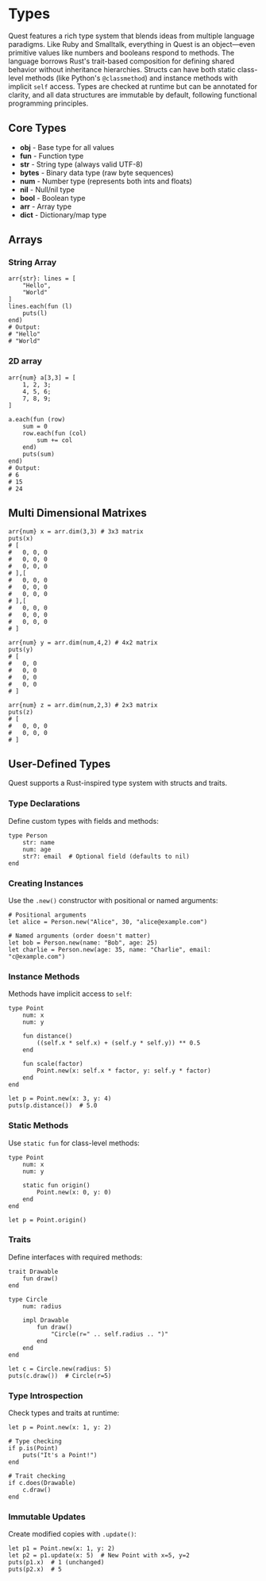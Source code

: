 # Types

Quest features a rich type system that blends ideas from multiple language paradigms. Like Ruby and Smalltalk, everything in Quest is an object—even primitive values like numbers and booleans respond to methods. The language borrows Rust's trait-based composition for defining shared behavior without inheritance hierarchies. Structs can have both static class-level methods (like Python's `@classmethod`) and instance methods with implicit `self` access. Types are checked at runtime but can be annotated for clarity, and all data structures are immutable by default, following functional programming principles.

## Core Types

- **obj** - Base type for all values
- **fun** - Function type
- **str** - String type (always valid UTF-8)
- **bytes** - Binary data type (raw byte sequences)
- **num** - Number type (represents both ints and floats)
- **nil** - Null/nil type
- **bool** - Boolean type
- **arr** - Array type
- **dict** - Dictionary/map type


## Arrays

### String Array

```quest
arr{str}: lines = [
    "Hello",
    "World"
]
lines.each(fun (l)
    puts(l)
end)
# Output:
# "Hello"
# "World"
```

### 2D array
```quest
arr{num} a[3,3] = [
    1, 2, 3;
    4, 5, 6;
    7, 8, 9;
]

a.each(fun (row)
    sum = 0
    row.each(fun (col)
        sum += col
    end)
    puts(sum)
end)
# Output:
# 6
# 15
# 24
```

## Multi Dimensional Matrixes
```quest
arr{num} x = arr.dim(3,3) # 3x3 matrix
puts(x)
# [
#   0, 0, 0
#   0, 0, 0
#   0, 0, 0
# ],[
#   0, 0, 0
#   0, 0, 0
#   0, 0, 0
# ],[
#   0, 0, 0
#   0, 0, 0
#   0, 0, 0
# ]
```

```quest
arr{num} y = arr.dim(num,4,2) # 4x2 matrix
puts(y)
# [
#   0, 0
#   0, 0
#   0, 0
#   0, 0
# ]
```

```quest
arr{num} z = arr.dim(num,2,3) # 2x3 matrix
puts(z)
# [
#   0, 0, 0
#   0, 0, 0
# ]
```


## User-Defined Types

Quest supports a Rust-inspired type system with structs and traits.

### Type Declarations

Define custom types with fields and methods:

```quest
type Person
    str: name
    num: age
    str?: email  # Optional field (defaults to nil)
end
```

### Creating Instances

Use the `.new()` constructor with positional or named arguments:

```quest
# Positional arguments
let alice = Person.new("Alice", 30, "alice@example.com")

# Named arguments (order doesn't matter)
let bob = Person.new(name: "Bob", age: 25)
let charlie = Person.new(age: 35, name: "Charlie", email: "c@example.com")
```

### Instance Methods

Methods have implicit access to `self`:

```quest
type Point
    num: x
    num: y

    fun distance()
        ((self.x * self.x) + (self.y * self.y)) ** 0.5
    end

    fun scale(factor)
        Point.new(x: self.x * factor, y: self.y * factor)
    end
end

let p = Point.new(x: 3, y: 4)
puts(p.distance())  # 5.0
```

### Static Methods

Use `static fun` for class-level methods:

```quest
type Point
    num: x
    num: y

    static fun origin()
        Point.new(x: 0, y: 0)
    end
end

let p = Point.origin()
```

### Traits

Define interfaces with required methods:

```quest
trait Drawable
    fun draw()
end

type Circle
    num: radius

    impl Drawable
        fun draw()
            "Circle(r=" .. self.radius .. ")"
        end
    end
end

let c = Circle.new(radius: 5)
puts(c.draw())  # Circle(r=5)
```

### Type Introspection

Check types and traits at runtime:

```quest
let p = Point.new(x: 1, y: 2)

# Type checking
if p.is(Point)
    puts("It's a Point!")
end

# Trait checking
if c.does(Drawable)
    c.draw()
end
```

### Immutable Updates

Create modified copies with `.update()`:

```quest
let p1 = Point.new(x: 1, y: 2)
let p2 = p1.update(x: 5)  # New Point with x=5, y=2
puts(p1.x)  # 1 (unchanged)
puts(p2.x)  # 5
```

